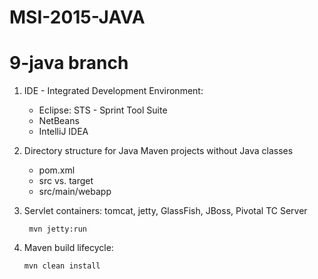 # MSI-2015-JAVA

9-java branch
=============

1. IDE - Integrated Development Environment:
   - Eclipse: STS - Sprint Tool Suite
   - NetBeans
   - IntelliJ IDEA

2. Directory structure for Java Maven projects without Java classes

   - pom.xml
   - src vs. target
   - src/main/webapp

3. Servlet containers: tomcat, jetty, GlassFish, JBoss, Pivotal TC Server

   	    mvn jetty:run

4. Maven build lifecycle:

       mvn clean install

   	    